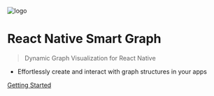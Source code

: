 ![logo](https://cdn.jsdelivr.net/npm/docsify-darklight-theme@latest/icons/docsify-darklight-theme-logo.png)

# React Native Smart Graph

> Dynamic Graph Visualization for React Native

- Effortlessly create and interact with graph structures in your apps

[Getting Started](#headline)
